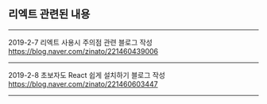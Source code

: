 ## 리엑트 관련된 내용 
* * *
2019-2-7 리엑트 사용시 주의점 관련 블로그 작성 
<https://blog.naver.com/zinato/221460439006>
* * *
2019-2-8 초보자도 React 쉽게 설치하기 블로그 작성 
<https://blog.naver.com/zinato/221460603447>
* * *

